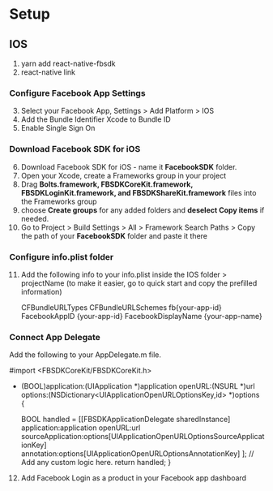 # Setup

## IOS
1. yarn add react-native-fbsdk
2. react-native link

### Configure Facebook App Settings
3. Select your Facebook App, Settings > Add Platform > IOS
4. Add the Bundle Identifier Xcode to Bundle ID
5. Enable Single Sign On

### Download Facebook SDK for iOS
6. Download Facebook SDK for iOS - name it **FacebookSDK** folder.
7. Open your Xcode, create a Frameworks group in your project
8. Drag **Bolts.framework, FBSDKCoreKit.framework, FBSDKLoginKit.framework, and FBSDKShareKit.framework** files into the Frameworks group
9. choose **Create groups** for any added folders and **deselect Copy items** if needed.
10. Go to Project > Build Settings > All > Framework Search Paths > Copy the path of your **FacebookSDK** folder and paste it there

### Configure info.plist folder
11. Add the following info to your info.plist inside the IOS folder > projectName (to make it easier, go to quick start and copy the prefilled information)

	<key>CFBundleURLTypes</key>
	<array>
		<dict>
			<key>CFBundleURLSchemes</key>
			<array>
				<string>fb{your-app-id}</string>
			</array>
		</dict>
	</array>
	<key>FacebookAppID</key>
	<string>{your-app-id}</string>
	<key>FacebookDisplayName</key>
	<string>{your-app-name}</string>

### Connect App Delegate
Add the following to your AppDelegate.m file. 

#import <FBSDKCoreKit/FBSDKCoreKit.h>

- (BOOL)application:(UIApplication *)application 
            openURL:(NSURL *)url 
            options:(NSDictionary<UIApplicationOpenURLOptionsKey,id> *)options {

  BOOL handled = [[FBSDKApplicationDelegate sharedInstance] application:application
    openURL:url
    sourceApplication:options[UIApplicationOpenURLOptionsSourceApplicationKey]
    annotation:options[UIApplicationOpenURLOptionsAnnotationKey]
  ];
  // Add any custom logic here.
  return handled;
}

12. Add Facebook Login as a product in your Facebook app dashboard